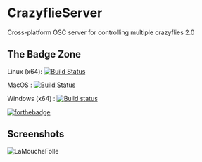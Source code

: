 # CrazyflieServer
Cross-platform OSC server for controlling multiple crazyflies 2.0

## The Badge Zone

Linux (x64):  [![Build Status](https://travis-matrix-badges.herokuapp.com/repos/benkuper/LaMoucheFolle/branches/master/2)](https://travis-ci.org/benkuper/LaMoucheFolle)

MacOS : [![Build Status](https://travis-matrix-badges.herokuapp.com/repos/benkuper/LaMoucheFolle/branches/master/1)](https://travis-ci.org/benkuper/LaMoucheFolle)

Windows (x64) : [![Build status](https://ci.appveyor.com/api/projects/status/34kjvafxyv9o71nr?svg=true)](https://ci.appveyor.com/project/benkuper/lamouchefolle)

[![forthebadge](http://forthebadge.com/images/badges/gluten-free.svg)](http://forthebadge.com)

## Screenshots

![LaMoucheFolle](http://benjamin.kuperberg.fr/download/lamouchefoll.png)
